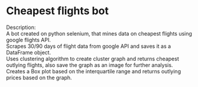 # Cheapest flights bot
Description:<br/>
A bot created on python selenium, that mines data on cheapest flights using google flights API.<br/>
Scrapes 30/90 days of flight data from google API and saves it as a DataFrame object.<br/>
Uses clustering algorithm to create cluster graph and returns cheapest outlying flights, also save the graph as an image for further analysis.<br/>
Creates a Box plot based on the interquartile range and returns outlying prices based on the graph.
